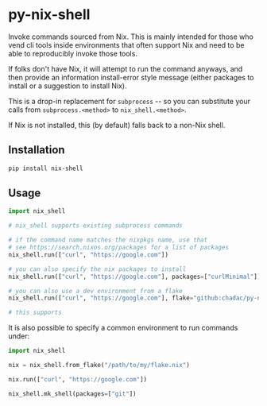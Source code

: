# py-nix-shell

Invoke commands sourced from Nix. This is mainly intended for those
who vend cli tools inside environments that often support Nix and need
to be able to reproducibly invoke those tools.

If folks don't have Nix, it will attempt to run the command anyways,
and then provide an information install-error style message (either
packages to install or a suggestion to install Nix).

This is a drop-in replacement for `subprocess` -- so you can
substitute your calls from `subprocess.<method>` to
`nix_shell.<method>`.

If Nix is not installed, this (by default) falls back to a non-Nix shell.

## Installation

```bash
pip install nix-shell
```

## Usage

```python
import nix_shell

# nix_shell supports existing subprocess commands

# if the command name matches the nixpkgs name, use that
# see https://search.nixos.org/packages for a list of packages
nix_shell.run(["curl", "https://google.com"])

# you can also specify the nix packages to install
nix_shell.run(["curl", "https://google.com"], packages=["curlMinimal"])

# you can also use a dev environment from a flake
nix_shell.run(["curl", "https://google.com"], flake="github:chadac/py-nix-shell#sample-curl-env")

# this supports
```

It is also possible to specify a common environment to run commands under:

```python
import nix_shell

nix = nix_shell.from_flake("/path/to/my/flake.nix")

nix.run(["curl", "https://google.com"])
```

```python
nix_shell.mk_shell(packages=["git"])
```
